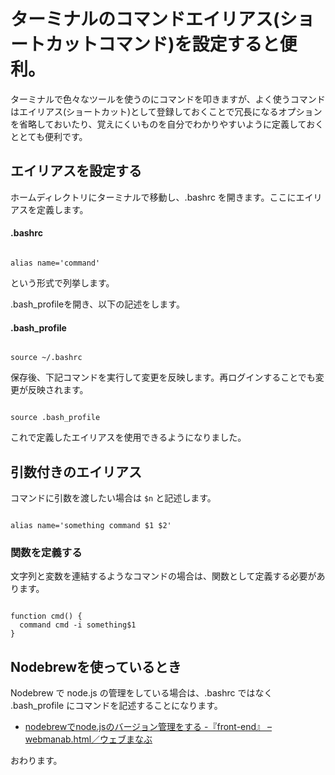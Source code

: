 # ターミナルのコマンドエイリアス(ショートカットコマンド)を設定すると便利。

ターミナルで色々なツールを使うのにコマンドを叩きますが、よく使うコマンドはエイリアス(ショートカット)として登録しておくことで冗長になるオプションを省略しておいたり、覚えにくいものを自分でわかりやすいように定義しておくととても便利です。



## エイリアスを設定する

 ホームディレクトリにターミナルで移動し、.bashrc を開きます。ここにエイリアスを定義します。

#### .bashrc

```bath

alias name='command'

```

という形式で列挙します。

.bash_profileを開き、以下の記述をします。

#### .bash_profile

```bath

source ~/.bashrc

```

保存後、下記コマンドを実行して変更を反映します。再ログインすることでも変更が反映されます。

```bath

source .bash_profile

```

これで定義したエイリアスを使用できるようになりました。



## 引数付きのエイリアス
コマンドに引数を渡したい場合は `$n` と記述します。

```bath

alias name='something command $1 $2'

```



### 関数を定義する
文字列と変数を連結するようなコマンドの場合は、関数として定義する必要があります。

```bath

function cmd() {
  command cmd -i something$1
}

```


## Nodebrewを使っているとき
Nodebrew で node.js の管理をしている場合は、.bashrc ではなく .bash_profile にコマンドを記述することになります。

* [nodebrewでnode.jsのバージョン管理をする -『front-end』 – webmanab.html／ウェブまなぶ](https://webmanab-html.com/tip/nodebrew-manage-nodejs/)



おわります。
